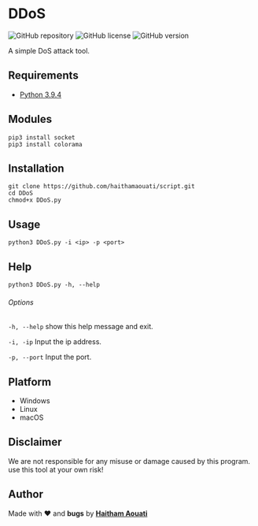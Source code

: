 # DDoS

![GitHub repository](https://img.shields.io/badge/haithamaouati-DDoS-blue?style=flat-square&logo=github)
![GitHub license](https://img.shields.io/github/license/haithamaouati/DDoS?style=flat-square)
![GitHub version](https://img.shields.io/badge/version-1.0-yellow?style=flat-square)

A simple DoS attack tool.

Requirements
----
* [Python 3.9.4](https://www.python.org)

Modules
----
    pip3 install socket
    pip3 install colorama
    
Installation
----
    git clone https://github.com/haithamaouati/script.git
    cd DDoS
    chmod+x DDoS.py
    
Usage
----
    python3 DDoS.py -i <ip> -p <port>
    
Help
----
    python3 DDoS.py -h, --help
    
###### Options
`-h, --help`
show this help message and exit.

`-i, -ip`
Input the ip address.

`-p, --port`
Input the port.

Platform
----
* Windows
* Linux
* macOS

Disclaimer
----
We are not responsible for any misuse or damage caused by this program. use this tool at your own risk!

Author
----

Made with ❤️ and **bugs** by [**Haitham Aouati**](https://www.facebook.com/haithamaouati1/)

